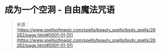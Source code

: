 <!--yml

category: 未分类

date: 2024-06-12 19:14:02

-->

# 成为一个空洞 - 自由魔法咒语

> 来源：[https://www.spellsofmagic.com/spells/beauty_spells/body_spells/26262/page.html#0001-01-01](https://www.spellsofmagic.com/spells/beauty_spells/body_spells/26262/page.html#0001-01-01)
